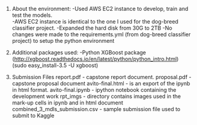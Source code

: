 1) About the environment:
  -Used AWS EC2 instance to develop, train and test the models.  
  -AWS EC2 instance is identical to the one I used for the dog-breed classifier project.
  -Expanded the hard disk from 30G to 2TB
  -No changes were made to the requirements.yml (from dog-breed classifier project) to setup the python environment


2) Additional packages used:
    -Python XGBoost package (http://xgboost.readthedocs.io/en/latest/python/python_intro.html)
    (sudo easy_install-3.5 -U xgboost)

3) Submission Files
   report.pdf - capstone report document.
   proposal.pdf - capstone proposal document
   avito-final.html - is an export of the ipynb in html format.
   avito-final.ipynb - ipython notebook containing the development work
   rpt_imgs - directory contains images used in the mark-up cells in ipynb and in html document
   combined_3_mdls_submission.csv - sample submission file used to submit to Kaggle
